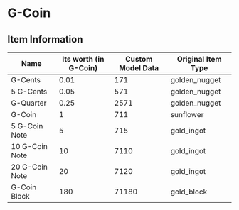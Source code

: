# G-Coin
## Item Information
| Name           | Its worth (in G-Coin) | Custom Model Data | Original Item Type |
|----------------|-----------------------|-------------------|--------------------|
| G-Cents        | 0.01                  | 171               | golden_nugget      |
| 5 G-Cents      | 0.05                  | 571               | golden_nugget      |
| G-Quarter      | 0.25                  | 2571              | golden_nugget      |
| G-Coin         | 1                     | 711               | sunflower          |
| 5 G-Coin Note  | 5                     | 715               | gold_ingot         |
| 10 G-Coin Note | 10                    | 7110              | gold_ingot         |
| 20 G-Coin Note | 20                    | 7120              | gold_ingot         |
| G-Coin Block   | 180                   | 71180             | gold_block         |
